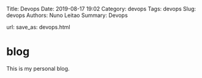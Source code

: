 Title: Devops
Date: 2019-08-17 19:02
Category: devops
Tags: devops
Slug: devops
Authors: Nuno Leitao
Summary: Devops


url:
save_as: devops.html


# blog 

This is my personal blog.


